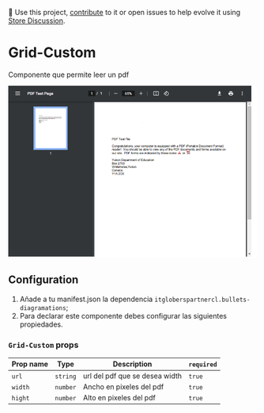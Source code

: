 📢 Use this project, [contribute](https://github.com/{OrganizationName}/{AppName}) to it or open issues to help evolve it using [Store Discussion](https://github.com/vtex-apps/store-discussion).

# Grid-Custom

Componente que permite leer un pdf 

![Preview](./preview.png)

## Configuration 

1. Añade a tu manifest.json la dependencia `itgloberspartnercl.bullets-diagramations`;
2. Para declarar este componente debes configurar las siguientes propiedades.


### `Grid-Custom` props
| Prop name | Type | Description | `required` |
| --------- | ---- | ----------- | ---------- |
 | `url`      | `string`       | url del pdf que se desea width         | `true`|
| `width`      | `number`       | Ancho en pixeles del pdf        |    `true`     |
| `hight`      | `number`       | Alto en pixeles del pdf         |      `true`   |



